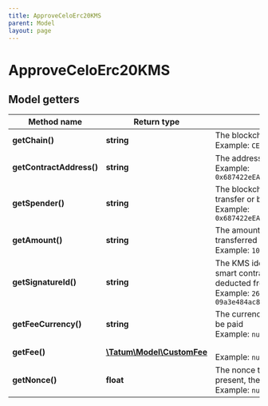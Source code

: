 ```yaml
---
title: ApproveCeloErc20KMS
parent: Model
layout: page
---
```


# ApproveCeloErc20KMS

## Model getters

Method name | Return type | Description | Notes
------------ | ------------- | ------------- | -------------
**getChain()** | **string** | The blockchain to work with <br>Example: `CELO` |
**getContractAddress()** | **string** | The address of the smart contract <br>Example: `0x687422eEA2cB73B5d3e242bA5456b782919AFc85` |
**getSpender()** | **string** | The blockchain address to be allowed to transfer or burn the fungible tokens <br>Example: `0x687422eEA2cB73B5d3e242bA5456b782919AFc85` |
**getAmount()** | **string** | The amount of the tokens allowed to be transferred or burnt <br>Example: `100000` |
**getSignatureId()** | **string** | The KMS identifier of the private key of the smart contract's owner; the fee will be deducted from the owner's address <br>Example: `26d3883e-4e17-48b3-a0ee-09a3e484ac83` |
**getFeeCurrency()** | **string** | The currency in which the transaction fee will be paid <br>Example: `null` |
**getFee()** | [**\Tatum\Model\CustomFee**](../CustomFee) |  <br>Example: `null` | [optional]
**getNonce()** | **float** | The nonce to be set to the transaction; if not present, the last known nonce will be used <br>Example: `null` | [optional]

